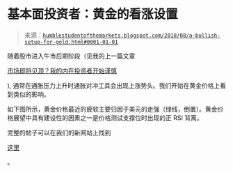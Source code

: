 <!--yml

分类：未分类

日期：2024 年 05 月 18 日 02:39:00

-->

# 基本面投资者：黄金的看涨设置

> 来源：[`humblestudentofthemarkets.blogspot.com/2018/08/a-bullish-setup-for-gold.html#0001-01-01`](https://humblestudentofthemarkets.blogspot.com/2018/08/a-bullish-setup-for-gold.html#0001-01-01)

随着股市进入牛市后期阶段（见我的上一篇文章

[市场即将见顶？我的内在投资者开始谨慎](https://humblestudentofthemarkets.com/2018/08/05/major-top-ahead-my-inner-investor-turns-cautious/)

), 通常在通胀压力上升时通胀对冲工具会出现上涨势头。我们开始在黄金价格上看到类似的影响。

如下图所示，黄金价格最近的疲软主要归因于美元的走强（绿线，倒置）。黄金价格展望中具有建设性的因素之一是价格测试支撑位时出现的正 RSI 背离。

完整的帖子可以在我们的新网站上找到

[这里](https://humblestudentofthemarkets.com/2018/08/06/a-bullish-setup-for-gold/)

。
